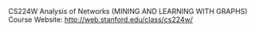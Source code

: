 CS224W Analysis of Networks (MINING AND LEARNING WITH GRAPHS)
<br>
Course Website: http://web.stanford.edu/class/cs224w/
